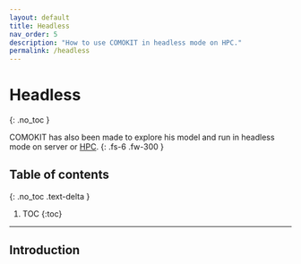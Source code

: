 ```yaml
---
layout: default
title: Headless
nav_order: 5
description: "How to use COMOKIT in headless mode on HPC."
permalink: /headless
---
```


# Headless
{: .no_toc }

COMOKIT has also been made to explore his model and run in headless mode on server or [HPC](https://en.wikipedia.org/wiki/High-performance_computing).
{: .fs-6 .fw-300 }

## Table of contents
{: .no_toc .text-delta }

1. TOC
{:toc}

---

## Introduction
